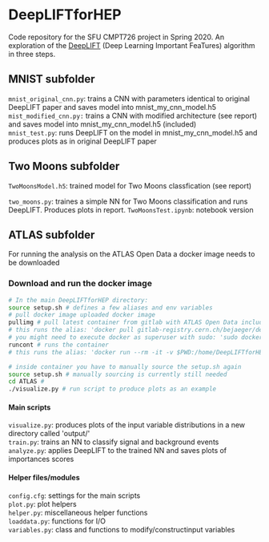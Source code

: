 # DeepLIFTforHEP

Code repository for the SFU CMPT726 project in Spring 2020.
An exploration of the [DeepLIFT](https://github.com/kundajelab/deeplift) (Deep Learning Important FeaTures) algorithm in three steps.

## MNIST subfolder

`mnist_original_cnn.py`: trains a CNN with parameters identical to original DeepLIFT paper and saves model into mnist_my_cnn_model.h5     
`mist_modified_cnn.py:` trains a CNN with modified architecture (see report) and saves model into mnist_my_cnn_model.h5 (included)     
`mnist_test.py`: runs DeepLIFT on the model in mnist_my_cnn_model.h5 and produces plots as in original DeepLIFT paper     

## Two Moons subfolder

`TwoMoonsModel.h5`: trained model for Two Moons classfication (see report)

`two_moons.py`: traines a simple NN for Two Moons classification and runs DeepLIFT. Produces plots in report.
`TwoMoonsTest.ipynb`: notebook version

## ATLAS subfolder
For running the analysis on the ATLAS Open Data a docker image needs to be downloaded

### Download and run the docker image
```bash
# In the main DeepLIFTforHEP directory:
source setup.sh # defines a few aliases and env variables
# pull docker image uploaded docker image
pullimg # pull latest container from gitlab with ATLAS Open Data included (takes a while)
# this runs the alias: 'docker pull gitlab-registry.cern.ch/bejaeger/deepliftforhep'
# you might need to execute docker as superuser with sudo: 'sudo docker ...'
runcont # runs the container
# this runs the alias: 'docker run --rm -it -v $PWD:/home/DeepLIFTforHEP gitlab-registry.cern.ch/bejaeger/deepliftforhep:latest /bin/bash'

# inside container you have to manually source the setup.sh again
source setup.sh # manually sourcing is currently still needed
cd ATLAS #
./visualize.py # run script to produce plots as an example
```

#### Main scripts
`visualize.py`: produces plots of the input variable distributions in a new directory called 'output/'      
`train.py`: trains an NN to classify signal and background events          
`analyze.py`: applies DeepLIFT to the trained NN and saves plots of importances scores         

#### Helper files/modules
`config.cfg`: settings for the main scripts         
`plot.py`: plot helpers         
`helper.py`: miscellaneous helper functions           
`loaddata.py`: functions for I/O        
`variables.py`: class and functions to modify/constructinput variables        

